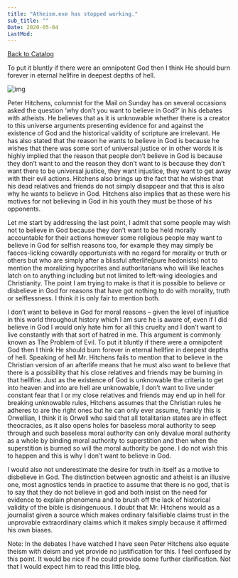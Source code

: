 ```yaml
---
title: "Atheism.exe has stopped working."
sub_title: ""
Date: 2020-05-04
LastMod:
---
```


[Back to Catalog](https://otaking.xyz/index.html)

To put it bluntly if there were an omnipotent God then I think He should burn forever in eternal hellfire in deepest depths of hell.

![img](https://steemitimages.com/640x0/https://oldspeak.files.wordpress.com/2017/05/peter-hitchens.jpg?w=300&h=225)

Peter Hitchens, columnist for the Mail on Sunday has on several occasions asked the question ‘why don’t you want to believe in God?’ in his debates with atheists. He believes that as it is unknowable whether there is a creator to this universe arguments presenting evidence for and against the existence of God and the historical validity of scripture are irrelevant. He has also stated that the reason he wants to believe in God is because he wishes that there was some sort of universal justice or in other words it is highly implied that the reason that people don’t believe in God is because they don’t want to and the reason they don’t want to is because they don’t want there to be universal justice, they want injustice, they want to get away with their evil actions. Hitchens also brings up the fact that he wishes that his dead relatives and friends do not simply disappear and that this is also why he wants to believe in God. Hitchens also implies that as these were his motives for not believing in God in his youth they must be those of his opponents.

Let me start by addressing the last point, I admit that some people may wish not to believe in God because they don’t want to be held morally accountable for their actions however some religious people may want to believe in God for selfish reasons too, for example they may simply be faeces-licking cowardly opportunists with no regard for morality or truth or others but who are simply after a blissful afterlife(pure hedonists) not to mention the moralizing hypocrites and authoritarians who will like leaches latch on to anything including but not limited to left-wing ideologies and Christianity. The point I am trying to make is that it is possible to believe or disbelieve in God for reasons that have got nothing to do with morality, truth or selflessness. I think it is only fair to mention both.

I don’t want to believe in God for moral reasons – given the level of injustice in this world throughout history which I am sure he is aware of, even if I did believe in God I would only hate him for all this cruelty and I don’t want to live constantly with that sort of hatred in me. This argument is commonly known as The Problem of Evil. To put it bluntly if there were a omnipotent God then I think He should burn forever in eternal hellfire in deepest depths of hell. Speaking of hell Mr. Hitchens fails to mention that to believe in the Christian version of an afterlife means that he must also want to believe that there is a possibility that his close relatives and friends may be burning in that hellfire. Just as the existence of God is unknowable the criteria to get into heaven and into are hell are unknowable, I don’t want to live under constant fear that I or my close relatives and friends may end up in hell for breaking unknowable rules, Hitchens assumes that the Christian rules he adheres to are the right ones but he can only ever assume, frankly this is Orwellian, I think it is Orwell who said that all totalitarian states are in effect theocracies, as it also opens holes for baseless moral authority to seep through and such baseless moral authority can only devalue moral authority as a whole by binding moral authority to superstition and then when the superstition is burned so will the moral authority be gone. I do not wish this to happen and this is why I don’t want to believe in God.

I would also not underestimate the desire for truth in itself as a motive to disbelieve in God. The distinction between agnostic and atheist is an illusive one, most agnostics tends in practice to assume that there is no god, that is to say that they do not believe in god and both insist on the need for evidence to explain phenomena and to brush off the lack of historical validity of the bible is disingenuous. I doubt that Mr. Hitchens would as a journalist given a source which makes ordinary falsifiable claims trust in the unprovable extraordinary claims which it makes simply because it affirmed his own biases.

Note: In the debates I have watched I have seen Peter Hitchens also equate theism with deism and yet provide no justification for this. I feel confused by this point. It would be nice if he could provide some further clarification. Not that I would expect him to read this little blog.
